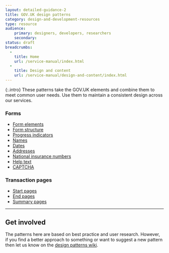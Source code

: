 ```yaml
---
layout: detailed-guidance-2
title: GOV.UK design patterns
category: design-and-development-resources
type: resource
audience:
    primary: designers, developers, researchers
    secondary:
status: draft
breadcrumbs:
  -
    title: Home
    url: /service-manual/index.html
  -
    title: Design and content
    url: /service-manual/design-and-content/index.html
---
```


{:.intro}
These patterns take the GOV.UK elements and combine them to meet common user needs.
Use them to maintain a consistent design across our services.

### Forms

<ul>
  <li><a href="http://govuk-elements.herokuapp.com/#forms">Form elements</a></li>
  <li><a href="question-pages.html">Form structure</a></li>
  <li><a href="progress-indicators.html">Progress indicators</a></li>
  <li><a href="names.html">Names</a></li>
  <li><a href="dates.html">Dates</a></li>
  <li><a href="addresses.html">Addresses</a></li>
  <li><a href="national-insurance-number.html">National insurance numbers</a></li>
  <li><a href="help-text.html">Help text</a></li>
  <li><a href="captcha.html">CAPTCHA</a></li>
</ul>


### Transaction pages

<ul>
  <li><a href="start-pages.html">Start pages</a></li>
  <li><a href="end-pages.html">End pages</a></li>
  <li><a href="summary-pages.html">Summary pages</a></li>
</ul>

---

## Get involved

The patterns here are based on best practice and user research.
However, if you find a better approach to something or want to suggest a new pattern then let us know on the [design patterns wiki](https://designpatterns.hackpad.com/GOV.UK-design-patterns-0eUk1OdHvql).



<br>
<br>

